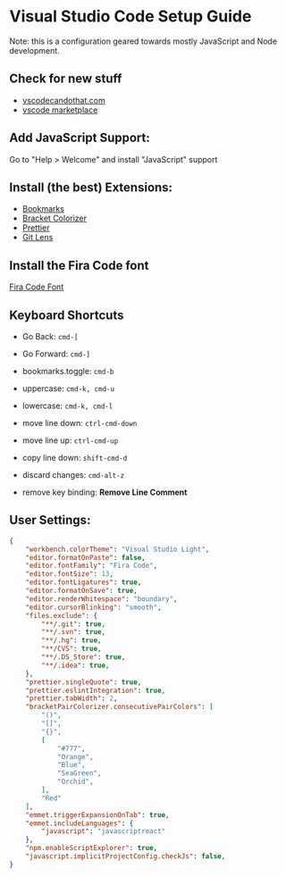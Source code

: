 # Visual Studio Code Setup Guide

Note: this is a configuration geared towards mostly JavaScript and Node development.

## Check for new stuff

- [vscodecandothat.com](vscodecandothat.com)
- [vscode marketplace](https://marketplace.visualstudio.com/vscode)


## Add JavaScript Support:

Go to "Help > Welcome" and install "JavaScript" support


## Install (the best) Extensions:

- [Bookmarks](vscode:extension/alefragnani.Bookmarks)
- [Bracket Colorizer](vscode:extension/CoenraadS.bracket-pair-colorizer)
- [Prettier](vscode:extension/esbenp.prettier-vscode)
- [Git Lens](vscode:extension/eamodio.gitlens)


## Install the Fira Code font

[Fira Code Font](https://github.com/tonsky/FiraCode)


## Keyboard Shortcuts

- Go Back: `cmd-[`
- Go Forward: `cmd-]`
- bookmarks.toggle: `cmd-b`
- uppercase: `cmd-k, cmd-u`
- lowercase: `cmd-k, cmd-l`
- move line down: `ctrl-cmd-down`
- move line up: `ctrl-cmd-up`
- copy line down: `shift-cmd-d`
- discard changes: `cmd-alt-z`

- remove key binding: **Remove Line Comment**

## User Settings:

```json
{
    "workbench.colorTheme": "Visual Studio Light",
    "editor.formatOnPaste": false,
    "editor.fontFamily": "Fira Code",
    "editor.fontSize": 13,
    "editor.fontLigatures": true,
    "editor.formatOnSave": true,
    "editor.renderWhitespace": "boundary",
    "editor.cursorBlinking": "smooth",
    "files.exclude": {
        "**/.git": true,
        "**/.svn": true,
        "**/.hg": true,
        "**/CVS": true,
        "**/.DS_Store": true,
        "**/.idea": true,
    },
    "prettier.singleQuote": true,
    "prettier.eslintIntegration": true,
    "prettier.tabWidth": 2,
    "bracketPairColorizer.consecutivePairColors": [
        "()",
        "[]",
        "{}",
        [
            "#777",
            "Orange",
            "Blue",
            "SeaGreen",
            "Orchid",
        ],
        "Red"
    ],
    "emmet.triggerExpansionOnTab": true,
    "emmet.includeLanguages": {
        "javascript": "javascriptreact"
    },
    "npm.enableScriptExplorer": true,
    "javascript.implicitProjectConfig.checkJs": false,
}
```
